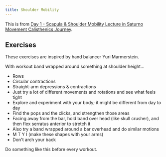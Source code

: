 ```yaml
---
title: Shoulder Mobility
---
```


This is from [Day 1 - Scapula & Shoulder Mobility Lecture in Saturno Movement Calisthenics Journey](https://saturnomovement.com/topic/day-1-scapula-shoulder-mobility-lecture-relative-strength-test/).

## Exercises

These exercises are inspired by hand balancer Yuri Marmerstein.

With workout band wrapped around something at shoulder height...

- Rows
- Circular contractions
- Straight-arm depressions & contractions
- Just try a lot of different movements and rotations and see what feels tight
- Explore and experiment with your body; it might be different from day to day
- Find the pops and the clicks, and strengthen those areas
- Facing away from the bar, hold band over head (like skull crusher), and then flex serratus anterior to stretch it
- Also try a band wrapped around a bar overhead and do similar motions
- M T Y I (make these shapes with your arms)
- Don't arch your back


Do something like this before every workout.

